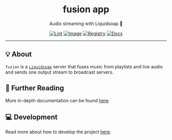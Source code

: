 <h1 align="center">fusion app</h1>

<div align="center">

Audio streaming with Liquidsoap 🧼

[![Lint](https://github.com/radio-aktywne/app-fusion/actions/workflows/lint.yaml/badge.svg)](https://github.com/radio-aktywne/app-fusion/actions/workflows/lint.yaml)
[![Image](https://github.com/radio-aktywne/app-fusion/actions/workflows/image.yaml/badge.svg)](https://github.com/radio-aktywne/app-fusion/actions/workflows/image.yaml)
[![Registry](https://github.com/radio-aktywne/app-fusion/actions/workflows/registry.yaml/badge.svg)](https://github.com/radio-aktywne/app-fusion/actions/workflows/registry.yaml)
[![Docs](https://github.com/radio-aktywne/app-fusion/actions/workflows/docs.yaml/badge.svg)](https://github.com/radio-aktywne/app-fusion/actions/workflows/docs.yaml)

</div>

---

## 💡 About

`fusion` is a [`Liquidsoap`](https://www.liquidsoap.info)
server that fuses music from playlists and live audio
and sends one output stream to broadcast servers.

## 📄 Further Reading

More in-depth documentation can be found
[here](https://radio-aktywne.github.io/app-fusion).

## 💻 Development

Read more about how to develop the project
[here](https://github.com/radio-aktywne/app-fusion/blob/main/CONTRIBUTING.md).
